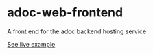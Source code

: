 adoc-web-frontend
=================

A front end for the adoc backend hosting service

[See live example](https://adoc.herokuapp.com)
